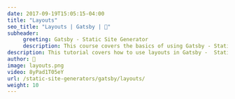 ```yaml
---
date: 2017-09-19T15:05:15-04:00
title: "Layouts"
seo_title: "Layouts | Gatsby | 🦒"
subheader:
     greeting: Gatsby - Static Site Generator
     description: This course covers the basics of using Gatsby - Static Site Generator. Work your way through the videos/articles and I'll teach you everything you need to know to create a professional and scalable website or blog!
description: This tutorial covers how to use layouts in Gatsby -  Static Site Generator.
author: 🦒
image: layouts.png
video: 8yPad1T05eY
url: /static-site-generators/gatsby/layouts/
weight: 10
---
```

